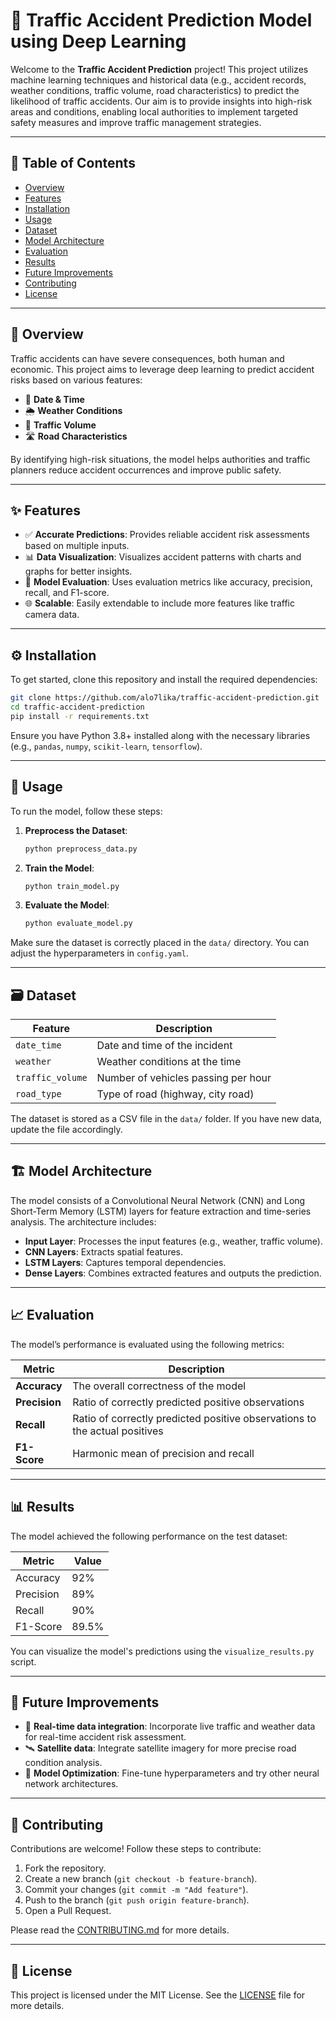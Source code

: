# 🚦 Traffic Accident Prediction Model using Deep Learning 

Welcome to the **Traffic Accident Prediction** project! This project utilizes machine learning techniques and historical data (e.g., accident records, weather conditions, traffic volume, road characteristics) to predict the likelihood of traffic accidents. Our aim is to provide insights into high-risk areas and conditions, enabling local authorities to implement targeted safety measures and improve traffic management strategies. 

---

## 📜 Table of Contents
- [Overview](#overview)
- [Features](#features)
- [Installation](#installation)
- [Usage](#usage)
- [Dataset](#dataset)
- [Model Architecture](#model-architecture)
- [Evaluation](#evaluation)
- [Results](#results)
- [Future Improvements](#future-improvements)
- [Contributing](#contributing)
- [License](#license)

---

## 🌟 Overview
Traffic accidents can have severe consequences, both human and economic. This project aims to leverage deep learning to predict accident risks based on various features:
- 📅 **Date & Time**
- 🌦️ **Weather Conditions**
- 🚗 **Traffic Volume**
- 🛣️ **Road Characteristics**

By identifying high-risk situations, the model helps authorities and traffic planners reduce accident occurrences and improve public safety.

---

## ✨ Features
- ✅ **Accurate Predictions**: Provides reliable accident risk assessments based on multiple inputs.
- 📊 **Data Visualization**: Visualizes accident patterns with charts and graphs for better insights.
- 🚧 **Model Evaluation**: Uses evaluation metrics like accuracy, precision, recall, and F1-score.
- 🌐 **Scalable**: Easily extendable to include more features like traffic camera data.

---

## ⚙️ Installation

To get started, clone this repository and install the required dependencies:

```bash
git clone https://github.com/alo7lika/traffic-accident-prediction.git
cd traffic-accident-prediction
pip install -r requirements.txt
```
Ensure you have Python 3.8+ installed along with the necessary libraries (e.g., `pandas`, `numpy`, `scikit-learn`, `tensorflow`).

---

## 🚀 Usage

To run the model, follow these steps:

1. **Preprocess the Dataset**:
   ```bash
   python preprocess_data.py
2. **Train the Model**:
   ```bash
   python train_model.py
   ```
3. **Evaluate the Model**:
   ```bash
   python evaluate_model.py
   ```
Make sure the dataset is correctly placed in the `data/` directory. You can adjust the hyperparameters in `config.yaml`.

---

## 🗃️ Dataset

| Feature           | Description                          |
|-------------------|--------------------------------------|
| `date_time`       | Date and time of the incident       |
| `weather`         | Weather conditions at the time       |
| `traffic_volume`  | Number of vehicles passing per hour  |
| `road_type`       | Type of road (highway, city road)    |

The dataset is stored as a CSV file in the `data/` folder. If you have new data, update the file accordingly.

---

## 🏗️ Model Architecture

The model consists of a Convolutional Neural Network (CNN) and Long Short-Term Memory (LSTM) layers for feature extraction and time-series analysis. The architecture includes:

- **Input Layer**: Processes the input features (e.g., weather, traffic volume).
- **CNN Layers**: Extracts spatial features.
- **LSTM Layers**: Captures temporal dependencies.
- **Dense Layers**: Combines extracted features and outputs the prediction.

---

## 📈 Evaluation

The model’s performance is evaluated using the following metrics:

| Metric      | Description                                      |
|-------------|--------------------------------------------------|
| **Accuracy**| The overall correctness of the model             |
| **Precision**| Ratio of correctly predicted positive observations |
| **Recall**  | Ratio of correctly predicted positive observations to the actual positives |
| **F1-Score**| Harmonic mean of precision and recall            |

---

## 📊 Results

The model achieved the following performance on the test dataset:

| Metric   | Value |
|----------|-------|
| Accuracy | 92%   |
| Precision| 89%   |
| Recall   | 90%   |
| F1-Score | 89.5% |

You can visualize the model's predictions using the `visualize_results.py` script.

---

## 🚀 Future Improvements

- 🔄 **Real-time data integration**: Incorporate live traffic and weather data for real-time accident risk assessment.
- 🛰️ **Satellite data**: Integrate satellite imagery for more precise road condition analysis.
- 🧠 **Model Optimization**: Fine-tune hyperparameters and try other neural network architectures.

---

## 🤝 Contributing

Contributions are welcome! Follow these steps to contribute:

1. Fork the repository.
2. Create a new branch (`git checkout -b feature-branch`).
3. Commit your changes (`git commit -m "Add feature"`).
4. Push to the branch (`git push origin feature-branch`).
5. Open a Pull Request.

Please read the [CONTRIBUTING.md](CONTRIBUTING.md) for more details.

---

## 📄 License

This project is licensed under the MIT License. See the [LICENSE](LICENSE) file for more details.
